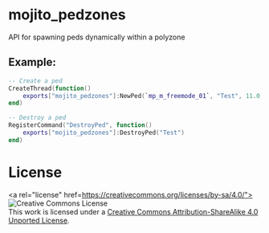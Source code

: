 # mojito_pedzones
API for spawning peds dynamically within a polyzone

## Example:

```lua
-- Create a ped
CreateThread(function()
    exports["mojito_pedzones"]:NewPed(`mp_m_freemode_01`, "Test", 11.0, 3.0, 70.0, 0.0, 15.0, false, false)
end)

-- Destroy a ped
RegisterCommand("DestroyPed", function()
    exports["mojito_pedzones"]:DestroyPed("Test")
end)
```

# License
<a rel="license" href=https://creativecommons.org/licenses/by-sa/4.0/"><img alt="Creative Commons License" style="border-width:0" src="https://i.creativecommons.org/l/by-sa/3.0/88x31.png" /></a><br />This work is licensed under a <a rel="license" href="https://creativecommons.org/licenses/by-sa/4.0/">Creative Commons Attribution-ShareAlike 4.0 Unported License</a>.
